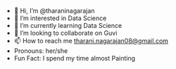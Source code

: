 - 👋 Hi, I’m @tharaninagarajan
- 👀 I’m interested in Data Science
- 🌱 I’m currently learning Data Science
- 💞️ I’m looking to collaborate on Guvi
- 📫 How to reach me tharani.nagarajan08@gmail.com
- Pronouns: her/she
- Fun Fact: I spend my time almost Painting
